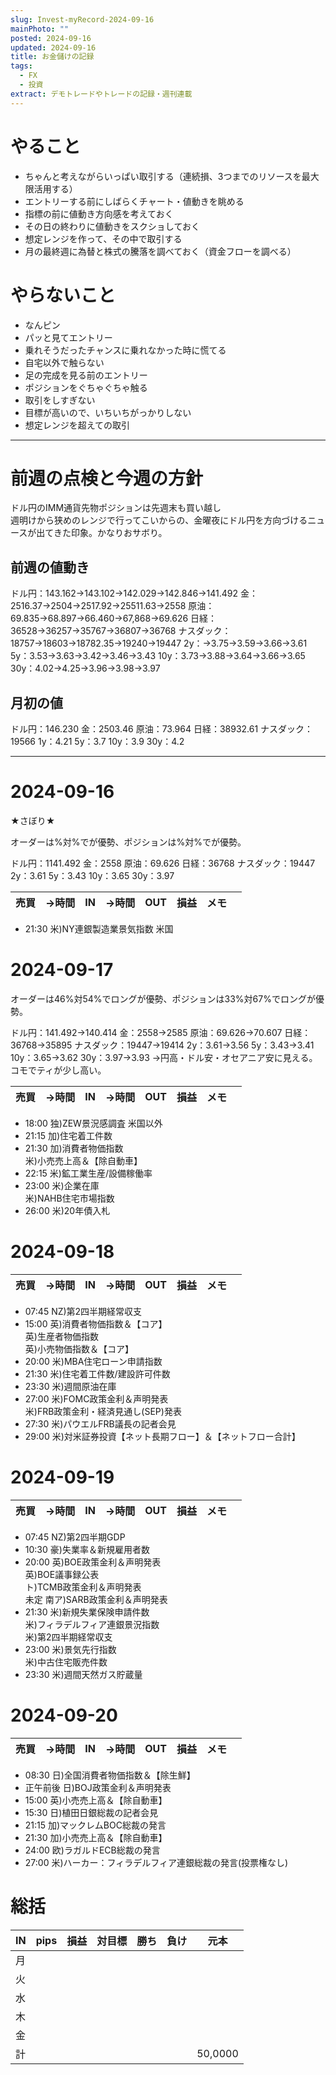```yaml
---
slug: Invest-myRecord-2024-09-16
mainPhoto: ""
posted: 2024-09-16
updated: 2024-09-16
title: お金儲けの記録
tags:
  - FX
  - 投資
extract: デモトレードやトレードの記録・週刊連載
---
```

# やること

- ちゃんと考えながらいっぱい取引する（連続損、3つまでのリソースを最大限活用する）
- エントリーする前にしばらくチャート・値動きを眺める
- 指標の前に値動き方向感を考えておく
- その日の終わりに値動きをスクショしておく
- 想定レンジを作って、その中で取引する
- 月の最終週に為替と株式の騰落を調べておく（資金フローを調べる）
# やらないこと

- なんピン
- パッと見てエントリー
- 乗れそうだったチャンスに乗れなかった時に慌てる
- 自宅以外で触らない
- 足の完成を見る前のエントリー
- ポジションをぐちゃぐちゃ触る
- 取引をしすぎない
- 目標が高いので、いちいちがっかりしない
- 想定レンジを超えての取引
***
# 前週の点検と今週の方針

ドル円のIMM通貨先物ポジションは先週末も買い越し  
週明けから狭めのレンジで行ってこいからの、金曜夜にドル円を方向づけるニュースが出てきた印象。かなりおサボり。

## 前週の値動き
ドル円：143.162→143.102→142.029→142.846→141.492
金：2516.37→2504→2517.92→25511.63→2558
原油：69.835→68.897→66.460→67,868→69.626
日経：36528→36257→35767→36807→36768
ナスダック：18757→18603→18782.35→19240→19447
2y：→3.75→3.59→3.66→3.61
5y：3.53→3.63→3.42→3.46→3.43
10y：3.73→3.88→3.64→3.66→3.65
30y：4.02→4.25→3.96→3.98→3.97
## 月初の値
ドル円：146.230
金：2503.46
原油：73.964
日経：38932.61
ナスダック：19566
1y：4.21
5y：3.7
10y：3.9
30y：4.2
***

# 2024-09-16

★さぼり★

オーダーは%対%でが優勢、ポジションは%対%でが優勢。

ドル円：1141.492
金：2558
原油：69.626
日経：36768
ナスダック：19447
2y：3.61
5y：3.43
10y：3.65
30y：3.97

| 売買  | →時間 | IN  | →時間 | OUT | 損益  | メモ  |     |
| --- | --- | --- | --- | --- | --- | --- | --- |

- 21:30	米)NY連銀製造業景気指数	米国
# 2024-09-17


オーダーは46%対54%でロングが優勢、ポジションは33%対67%でロングが優勢。

ドル円：141.492→140.414
金：2558→2585
原油：69.626→70.607
日経：36768→35895
ナスダック：19447→19414
2y：3.61→3.56
5y：3.43→3.41
10y：3.65→3.62
30y：3.97→3.93
→円高・ドル安・オセアニア安に見える。コモでティが少し高い。

| 売買  | →時間 | IN  | →時間 | OUT | 損益  | メモ  |     |
| --- | --- | --- | --- | --- | --- | --- | --- |

- 18:00	独)ZEW景況感調査	米国以外
- 21:15	加)住宅着工件数
- 21:30	加)消費者物価指数  
  	米)小売売上高＆【除自動車】
- 22:15	米)鉱工業生産/設備稼働率
- 23:00	米)企業在庫  
	米)NAHB住宅市場指数
- 26:00	米)20年債入札
# 2024-09-18

| 売買  | →時間 | IN  | →時間 | OUT | 損益  | メモ  |     |
| --- | --- | --- | --- | --- | --- | --- | --- |
- 07:45	NZ)第2四半期経常収支
- 15:00	英)消費者物価指数＆【コア】  
  英)生産者物価指数  
  英)小売物価指数＆【コア】
- 20:00	米)MBA住宅ローン申請指数
- 21:30	米)住宅着工件数/建設許可件数
- 23:30	米)週間原油在庫
- 27:00	米)FOMC政策金利＆声明発表  
  米)FRB政策金利・経済見通し(SEP)発表
- 27:30	米)パウエルFRB議長の記者会見
- 29:00	米)対米証券投資【ネット長期フロー】＆【ネットフロー合計】
# 2024-09-19

| 売買  | →時間 | IN  | →時間 | OUT | 損益  | メモ  |     |
| --- | --- | --- | --- | --- | --- | --- | --- |
- 07:45	NZ)第2四半期GDP
- 10:30	豪)失業率＆新規雇用者数
- 20:00	英)BOE政策金利＆声明発表  
  英)BOE議事録公表  
  ト)TCMB政策金利＆声明発表  
  未定	南ア)SARB政策金利＆声明発表
- 21:30	米)新規失業保険申請件数  
  米)フィラデルフィア連銀景況指数  
  米)第2四半期経常収支
- 23:00	米)景気先行指数  
  米)中古住宅販売件数
- 23:30	米)週間天然ガス貯蔵量
# 2024-09-20

| 売買  | →時間 | IN  | →時間 | OUT | 損益  | メモ  |     |
| --- | --- | --- | --- | --- | --- | --- | --- |


- 08:30	日)全国消費者物価指数＆【除生鮮】
- 正午前後	日)BOJ政策金利＆声明発表
- 15:00	英)小売売上高＆【除自動車】
- 15:30	日)植田日銀総裁の記者会見
- 21:15	加)マックレムBOC総裁の発言
- 21:30	加)小売売上高＆【除自動車】
- 24:00	欧)ラガルドECB総裁の発言
- 27:00	米)ハーカー：フィラデルフィア連銀総裁の発言(投票権なし)

# 総括
| IN  | pips | 損益  | 対目標 | 勝ち  | 負け  | 元本      |
| --- | ---- | --- | --- | --- | --- | ------- |
| 月   |      |     |     |     |     |         |
| 火   |      |     |     |     |     |         |
| 水   |      |     |     |     |     |         |
| 木   |      |     |     |     |     |         |
| 金   |      |     |     |     |     |         |
| 計   |      |     |     |     |     | 50,0000 |
